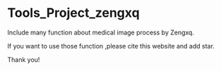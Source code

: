 # Tools_Project_zengxq
Include many function about medical image process by Zengxq.

If you want to use those function ,please cite this website and add  star.

Thank you!
